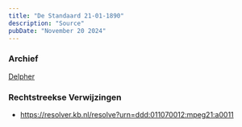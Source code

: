 ```yaml
---
title: "De Standaard 21-01-1890"
description: "Source"
pubDate: "November 20 2024"
---
```


### Archief
[Delpher](https://www.delpher.nl)

### Rechtstreekse Verwijzingen
- https://resolver.kb.nl/resolve?urn=ddd:011070012:mpeg21:a0011
